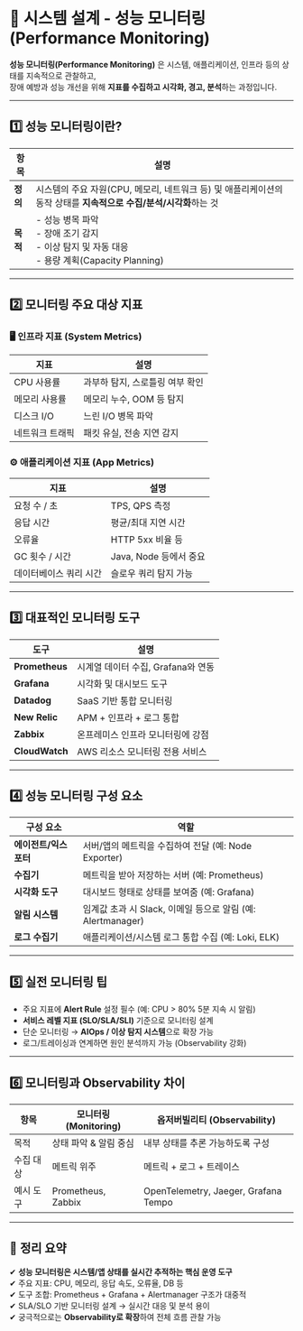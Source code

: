 # 🧭 시스템 설계 - 성능 모니터링 (Performance Monitoring)

**성능 모니터링(Performance Monitoring)** 은 시스템, 애플리케이션, 인프라 등의 상태를 지속적으로 관찰하고,  
장애 예방과 성능 개선을 위해 **지표를 수집하고 시각화, 경고, 분석**하는 과정입니다.

---

## 1️⃣ 성능 모니터링이란?

| 항목     | 설명 |
|----------|------|
| **정의** | 시스템의 주요 자원(CPU, 메모리, 네트워크 등) 및 애플리케이션의 동작 상태를 **지속적으로 수집/분석/시각화**하는 것 |
| **목적** | - 성능 병목 파악<br>- 장애 조기 감지<br>- 이상 탐지 및 자동 대응<br>- 용량 계획(Capacity Planning) |

---

## 2️⃣ 모니터링 주요 대상 지표

### 🖥️ 인프라 지표 (System Metrics)

| 지표         | 설명 |
|--------------|------|
| CPU 사용률     | 과부하 탐지, 스로틀링 여부 확인 |
| 메모리 사용률   | 메모리 누수, OOM 등 탐지 |
| 디스크 I/O     | 느린 I/O 병목 파악 |
| 네트워크 트래픽 | 패킷 유실, 전송 지연 감지 |

### ⚙️ 애플리케이션 지표 (App Metrics)

| 지표               | 설명 |
|--------------------|------|
| 요청 수 / 초        | TPS, QPS 측정 |
| 응답 시간           | 평균/최대 지연 시간 |
| 오류율             | HTTP 5xx 비율 등 |
| GC 횟수 / 시간      | Java, Node 등에서 중요 |
| 데이터베이스 쿼리 시간 | 슬로우 쿼리 탐지 가능 |

---

## 3️⃣ 대표적인 모니터링 도구

| 도구          | 설명 |
|---------------|------|
| **Prometheus** | 시계열 데이터 수집, Grafana와 연동 |
| **Grafana**    | 시각화 및 대시보드 도구 |
| **Datadog**    | SaaS 기반 통합 모니터링 |
| **New Relic**  | APM + 인프라 + 로그 통합 |
| **Zabbix**     | 온프레미스 인프라 모니터링에 강점 |
| **CloudWatch** | AWS 리소스 모니터링 전용 서비스 |

---

## 4️⃣ 성능 모니터링 구성 요소

| 구성 요소        | 역할 |
|------------------|------|
| **에이전트/익스포터** | 서버/앱의 메트릭을 수집하여 전달 (예: Node Exporter) |
| **수집기**         | 메트릭을 받아 저장하는 서버 (예: Prometheus) |
| **시각화 도구**     | 대시보드 형태로 상태를 보여줌 (예: Grafana) |
| **알림 시스템**     | 임계값 초과 시 Slack, 이메일 등으로 알림 (예: Alertmanager) |
| **로그 수집기**     | 애플리케이션/시스템 로그 통합 수집 (예: Loki, ELK) |

---

## 5️⃣ 실전 모니터링 팁

- 주요 지표에 **Alert Rule** 설정 필수 (예: CPU > 80% 5분 지속 시 알림)
- **서비스 레벨 지표 (SLO/SLA/SLI)** 기준으로 모니터링 설계
- 단순 모니터링 → **AIOps / 이상 탐지 시스템**으로 확장 가능
- 로그/트레이싱과 연계하면 원인 분석까지 가능 (Observability 강화)

---

## 6️⃣ 모니터링과 Observability 차이

| 항목             | 모니터링 (Monitoring)       | 옵저버빌리티 (Observability) |
|------------------|------------------------------|-------------------------------|
| 목적             | 상태 파악 & 알림 중심       | 내부 상태를 추론 가능하도록 구성 |
| 수집 대상        | 메트릭 위주                  | 메트릭 + 로그 + 트레이스      |
| 예시 도구        | Prometheus, Zabbix           | OpenTelemetry, Jaeger, Grafana Tempo |

---

## 🎯 정리 요약

✔ **성능 모니터링은 시스템/앱 상태를 실시간 추적하는 핵심 운영 도구**  
✔ 주요 지표: CPU, 메모리, 응답 속도, 오류율, DB 등  
✔ 도구 조합: Prometheus + Grafana + Alertmanager 구조가 대중적  
✔ SLA/SLO 기반 모니터링 설계 → 실시간 대응 및 분석 용이  
✔ 궁극적으로는 **Observability로 확장**하여 전체 흐름 관찰 가능

